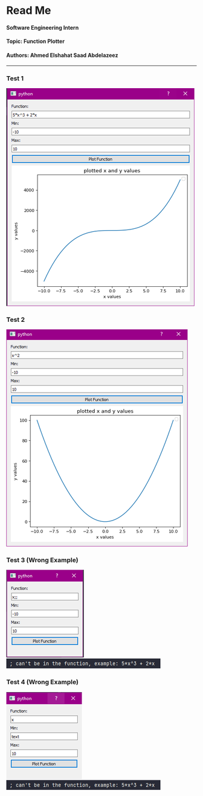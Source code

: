 
# Read Me  
#### Software Engineering Intern 
#### Topic: Function Plotter
#### Authors: Ahmed Elshahat Saad Abdelazeez 


---


### Test 1
![](/snapshots/1.png)

### Test 2
![](/snapshots/2.png)

### Test 3 (Wrong Example)
![](snapshots/3.png)    
![](snapshots/4.png)
### Test 4 (Wrong Example)
![](snapshots/5.png)   
![](snapshots/4.png)




